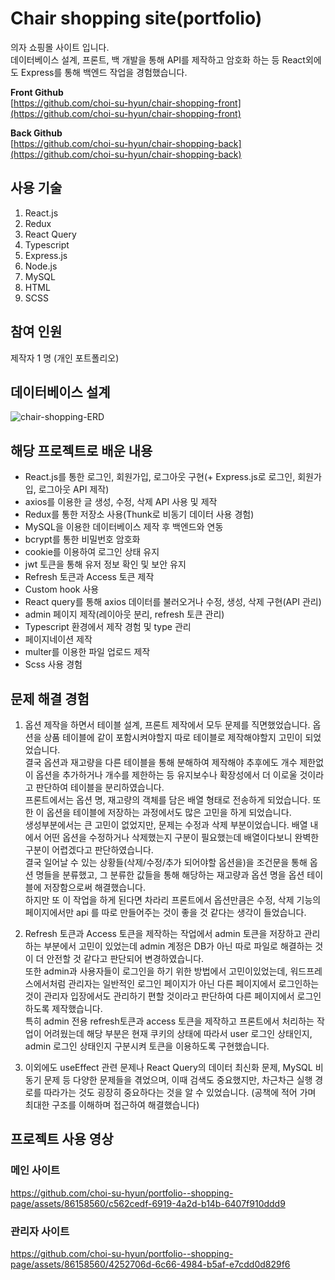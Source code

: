 # Chair shopping site(portfolio)
의자 쇼핑몰 사이트 입니다.<br>
데이터베이스 설계, 프론트, 백 개발을 통해 API를 제작하고 암호화 하는 등 React외에도 Express를 통해 백엔드 작업을 경험했습니다.
  
**Front Github**  
[https://github.com/choi-su-hyun/chair-shopping-front](https://github.com/choi-su-hyun/chair-shopping-front)
  
**Back Github**  
[https://github.com/choi-su-hyun/chair-shopping-back](https://github.com/choi-su-hyun/chair-shopping-back)

## 사용 기술
1. React.js
2. Redux
3. React Query
4. Typescript
5. Express.js
6. Node.js
7. MySQL
8. HTML
9. SCSS
    
## 참여 인원
제작자 1 명 (개인 포트폴리오)

## 데이터베이스 설계
![chair-shopping-ERD](https://github.com/choi-su-hyun/portfolio--shopping-page/assets/86158560/bb124ce3-5363-4074-9c91-7da1f0a72633)

## 해당 프로젝트로 배운 내용
- React.js를 통한 로그인, 회원가입, 로그아웃 구현(+ Express.js로 로그인, 회원가입, 로그아웃 API 제작)
- axios를 이용한 글 생성, 수정, 삭제 API 사용 및 제작
- Redux를 통한 저장소 사용(Thunk로 비동기 데이터 사용 경험)
- MySQL을 이용한 데이터베이스 제작 후 백엔드와 연동
- bcrypt를 통한 비밀번호 암호화
- cookie를 이용하여 로그인 상태 유지
- jwt 토큰을 통해 유저 정보 확인 및 보안 유지
- Refresh 토큰과 Access 토큰 제작
- Custom hook 사용
- React query를 통해 axios 데이터를 불러오거나 수정, 생성, 삭제 구현(API 관리)
- admin 페이지 제작(레이아웃 분리, refresh 토큰 관리)
- Typescript 환경에서 제작 경험 및 type 관리
- 페이지네이션 제작
- multer를 이용한 파일 업로드 제작
- Scss 사용 경험

## 문제 해결 경험
1. 옵션 제작을 하면서 테이블 설계, 프론트 제작에서 모두 문제를 직면했었습니다. 옵션을 상품 테이블에 같이 포함시켜야할지 따로 테이블로 제작해야할지 고민이 되었었습니다.<br>
결국 옵션과 재고량을 다른 테이블을 통해 분해하여 제작해야 추후에도 개수 제한없이 옵션을 추가하거나 개수를 제한하는 등 유지보수나 확장성에서 더 이로울 것이라고 판단하여 테이블을 분리하였습니다.<br>
프론트에서는 옵션 명, 재고량의 객체를 담은 배열 형태로 전송하게 되었습니다. 또한 이 옵션을 테이블에 저장하는 과정에서도 많은 고민을 하게 되었습니다.<br>
생성부분에서는 큰 고민이 없었지만, 문제는 수정과 삭제 부분이었습니다. 배열 내에서 어떤 옵션을 수정하거나 삭제했는지 구분이 필요했는데 배열이다보니 완벽한 구분이 어렵겠다고 판단하였습니다.<br>
결국 일어날 수 있는 상황들(삭제/수정/추가 되어야할 옵션을)을 조건문을 통해 옵션 명들을 분류했고, 그 분류한 값들을 통해 해당하는 재고량과 옵션 명을 옵션 테이블에 저장함으로써 해결했습니다.<br>
하지만 또 이 작업을 하게 된다면 차라리 프론트에서 옵션만큼은 수정, 삭제 기능의 페이지에서만 api 를 따로 만들어주는 것이 좋을 것 같다는 생각이 들었습니다.

2. Refresh 토큰과 Access 토큰을 제작하는 작업에서 admin 토큰을 저장하고 관리하는 부분에서 고민이 있었는데 admin 계정은 DB가 아닌 따로 파일로 해결하는 것이 더 안전할 것 같다고 판단되어 변경하였습니다.<br>
또한 admin과 사용자들이 로그인을 하기 위한 방법에서 고민이있었는데, 워드프레스에서처럼 관리자는 일반적인 로그인 페이지가 아닌 다른 페이지에서 로그인하는 것이 관리자 입장에서도 관리하기 편할 것이라고 판단하여 다른 페이지에서 로그인하도록 제작했습니다.<br>
특히 admin 전용 refresh토큰과 access 토큰을 제작하고 프론트에서 처리하는 작업이 어려웠는데 해당 부분은 현재 쿠키의 상태에 따라서 user 로그인 상태인지, admin 로그인 상태인지 구분시켜 토큰을 이용하도록 구현했습니다.

3. 이외에도 useEffect 관련 문제나 React Query의 데이터 최신화 문제, MySQL 비동기 문제 등 다양한 문제들을 겪었으며, 이때 검색도 중요했지만, 차근차근 실행 경로를 따라가는 것도 굉장히 중요하다는 것을 알 수 있었습니다. (공책에 적어 가며 최대한 구조를 이해하며 접근하여 해결했습니다)
    
## 프로젝트 사용 영상
### 메인 사이트
https://github.com/choi-su-hyun/portfolio--shopping-page/assets/86158560/c562cedf-6919-4a2d-b14b-6407f910ddd9

### 관리자 사이트
https://github.com/choi-su-hyun/portfolio--shopping-page/assets/86158560/4252706d-6c66-4984-b5af-e7cdd0d829f6
